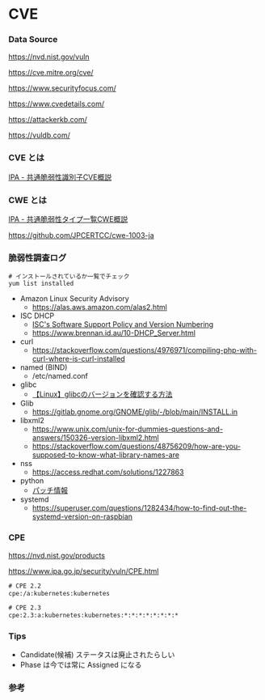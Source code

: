 # CVE

### Data Source

https://nvd.nist.gov/vuln

https://cve.mitre.org/cve/

https://www.securityfocus.com/

https://www.cvedetails.com/

https://attackerkb.com/

https://vuldb.com/

### CVE とは

[IPA - 共通脆弱性識別子CVE概説](https://www.ipa.go.jp/security/vuln/CVE.html)

### CWE とは

[IPA - 共通脆弱性タイプ一覧CWE概説](https://www.ipa.go.jp/security/vuln/CWE.html)

https://github.com/JPCERTCC/cwe-1003-ja

### 脆弱性調査ログ

```
# インストールされているか一覧でチェック
yum list installed
```

- Amazon Linux Security Advisory
  - https://alas.aws.amazon.com/alas2.html
- ISC DHCP
  - [ISC's Software Support Policy and Version Numbering](https://kb.isc.org/docs/aa-00896)
  - https://www.brennan.id.au/10-DHCP_Server.html
- curl
  - https://stackoverflow.com/questions/4976971/compiling-php-with-curl-where-is-curl-installed
- named (BIND)
  - /etc/named.conf
- glibc
  - [【Linux】glibcのバージョンを確認する方法](https://www.softel.co.jp/blogs/tech/archives/5282)
- Glib
  - https://gitlab.gnome.org/GNOME/glib/-/blob/main/INSTALL.in
- libxml2
  - https://www.unix.com/unix-for-dummies-questions-and-answers/150326-version-libxml2.html
  - https://stackoverflow.com/questions/48756209/how-are-you-supposed-to-know-what-library-names-are
- nss
  - https://access.redhat.com/solutions/1227863
- python
  - [パッチ情報](https://www.python.org/downloads/)
- systemd
  - https://superuser.com/questions/1282434/how-to-find-out-the-systemd-version-on-raspbian

### CPE

https://nvd.nist.gov/products

https://www.ipa.go.jp/security/vuln/CPE.html

```txt
# CPE 2.2
cpe:/a:kubernetes:kubernetes

# CPE 2.3
cpe:2.3:a:kubernetes:kubernetes:*:*:*:*:*:*:*:*
```

### Tips

- Candidate(候補) ステータスは廃止されたらしい
- Phase は今では常に Assigned になる

### 参考

